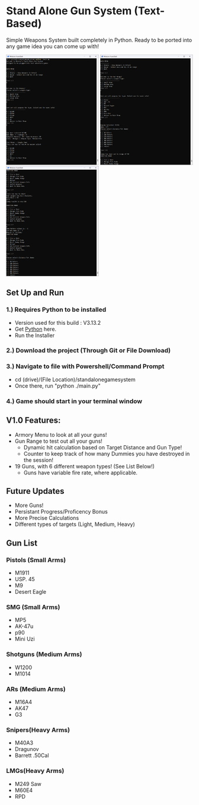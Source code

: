 # Stand Alone Gun System (Text-Based)
Simple Weapons System built completely in Python. Ready to be ported into any game idea you can come up with!

<p float="left">
  <img src="Resources/MainMenu.png" width="250" />
  <img src="Resources/Range Menu.png" width="250" /> 
  <img src="Resources/Shooting.png" width="250" />
</p>

## Set Up and Run
### 1.) Requires Python to be installed
  - Version used for this build : V3.13.2
  - Get [Python](https://www.python.org/downloads/) here.
  - Run the Installer

### 2.) Download the project (Through Git or File Download)

### 3.) Navigate to file with Powershell/Command Prompt
  - cd (drive)/(File Location)/standalonegamesystem
  - Once there, run "python ./main.py"
### 4.) Game should start in your terminal window

## V1.0 Features:
- Armory Menu to look at all your guns!
- Gun Range to test out all your guns!
  - Dynamic hit calculation based on Target Distance and Gun Type!
  - Counter to keep track of how many Dummies you have destroyed in the session!
- 19 Guns, with 6 different weapon types! (See List Below!)
  - Guns have variable fire rate, where applicable. 

## Future Updates
- More Guns!
- Persistant Progress/Proficency Bonus
- More Precise Calculations
- Different types of targets (Light, Medium, Heavy)

## Gun List
### Pistols (Small Arms)
- M1911
- USP. 45
- M9
- Desert Eagle

### SMG (Small Arms)
- MP5
- AK-47u
- p90
- Mini Uzi

### Shotguns (Medium Arms)
- W1200
- M1014

### ARs (Medium Arms)
- M16A4
- AK47
- G3

### Snipers(Heavy Arms)
- M40A3
- Dragunov
- Barrett .50Cal

### LMGs(Heavy Arms)
- M249 Saw
- M60E4
- RPD
